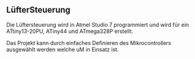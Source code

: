 ## LüfterSteuerung

Die Lüftersteuerung wird in Atmel Studio 7 programmiert und wird für ein ATtiny13-20PU, ATiny44 und ATmega328P erstellt.

Das Projekt kann durch einfaches Definieren des Mikrocontrollers ausgewählt werden welche uM in Einsatz ist.
